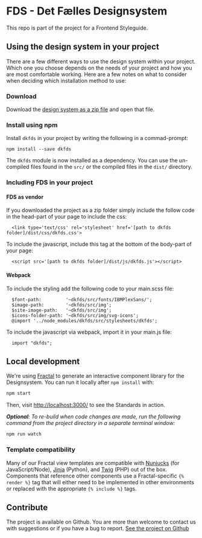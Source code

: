 # FDS - Det Fælles Designsystem

This repo is part of the project for a Frontend Styleguide.


## Using the design system in your project

There are a few different ways to use the design system within your project. Which one you choose depends on the needs of your project and how you are most comfortable working. Here are a few notes on what to consider when deciding which installation method to use:

### Download

Download the [design system as a zip file](https://github.com/detfaellesdesignsystem/dkfds-components/releases) and open that file.

### Install using npm

Install `dkfds` in your project by writing the following in a commad-prompt:

  ```shell
  npm install --save dkfds
  ```

The `dkfds` module is now installed as a dependency. You can use the un-compiled files found in the `src/` or the compiled files in the `dist/` directory.

### Including FDS in your project

#### FDS as vendor
If you downloaded the project as a zip folder simply include the follow code in the head-part of your page to include the css:
```shell
  <link type='text/css' rel='stylesheet' href='[path to dkfds folder]/dist/css/dkfds.css'>
```
To include the javascript, include this tag at the bottom of the body-part of your page:
```shell
  <script src='[path to dkfds folder]/dist/js/dkfds.js'></script>
```

#### Webpack

To include the styling add the following code to your main.scss file:

```shell
  $font-path:         '~dkfds/src/fonts/IBMPlexSans/';
  $image-path:        '~dkfds/src/img';
  $site-image-path:   '~dkfds/src/img';
  $icons-folder-path: '~dkfds/src/img/svg-icons';
  @import '../node_modules/dkfds/src/stylesheets/dkfds';
```

To include the javascript via webpack, import it in your main.js file:
```shell
  import "dkfds";
```

## Local development

We're using [Fractal](http://fractal.build) to generate an interactive component library for the Designsystem. You can run it locally after `npm install` with:

```sh
npm start
```

Then, visit [http://localhost:3000/](http://localhost:3000/) to see the Standards in action.

_**Optional**: To re-build when code changes are made, run the following command from the project directory in a separate terminal window:_
```sh
npm run watch
```

### Template compatibility

Many of our Fractal view templates are compatible with [Nunjucks](https://mozilla.github.io/nunjucks/) (for JavaScript/Node), [Jinja](http://jinja.pocoo.org/docs/2.9/) (Python), and [Twig](https://twig.sensiolabs.org/) (PHP) out of the box. Components that reference other components use a Fractal-specific `{% render %}` tag that will either need to be implemented in other environments or replaced with the appropriate `{% include %}` tags.

## Contribute
The project is available on Github. You are more than welcome to contact us with suggestions or if you have a bug to report.
[See the project on Github](https://github.com/detfaellesdesignsystem/dkfds-components)
